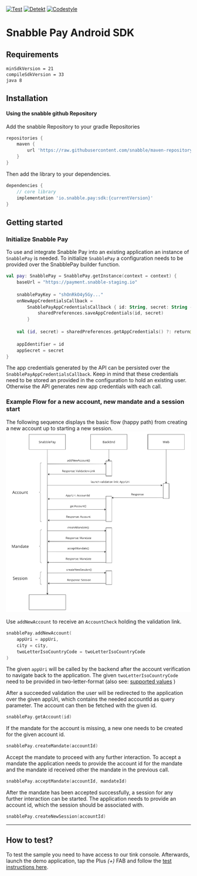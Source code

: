 [![Test](https://github.com/snabble/snabble-pay-android-sdk/actions/workflows/test.yml/badge.svg?branch=main)](https://github.com/snabble/snabble-pay-android-sdk/actions/workflows/test.yml)
[![Detekt](https://github.com/snabble/snabble-pay-android-sdk/actions/workflows/detekt.yml/badge.svg?branch=main)](https://github.com/snabble/snabble-pay-android-sdk/actions/workflows/detekt.yml)
[![Codestyle](https://github.com/snabble/snabble-pay-android-sdk/actions/workflows/codestyle.yml/badge.svg?branch=main)](https://github.com/snabble/snabble-pay-android-sdk/actions/workflows/codestyle.yml)

# Snabble Pay Android SDK

## Requirements

```
minSdkVersion = 21
compileSdkVersion = 33
java 8

```

## Installation

#### Using the snabble github Repository

Add the snabble Repository to your gradle Repositories

```groovy
repositories {
    maven {
        url 'https://raw.githubusercontent.com/snabble/maven-repository/releases'
    }
}
```

Then add the library to your dependencies.

```groovy
dependencies {
    // core library
    implementation 'io.snabble.pay:sdk:{currentVersion}'
}
```

## Getting started

### Initialize Snabble Pay

To use and integrate Snabble Pay into an existing application an instance of `SnabblePay` is needed.
To initialize `SnabblePay` a configuration needs to be provided over the SnabblePay builder function.

```kotlin
val pay: SnabblePay = SnabblePay.getInstance(context = context) {
    baseUrl = "https://payment.snabble-staging.io"

    snabblePayKey = "shOnRkO4y5Gy..."
    onNewAppCredentialsCallback =
        SnabblePayAppCredentialsCallback { id: String, secret: String ->
            sharedPreferences.saveAppCredentials(id, secret)
        }

    val (id, secret) = sharedPreferences.getAppCredentials() ?: return@snabblePay

    appIdentifier = id
    appSecret = secret
}
```
The app credentials generated by the API can be persisted over the `SnabblePayAppCredentialsCallback`. Keep in mind
that these credentials need to be stored an provided in the configuration to hold an existing user. Otherwise the API generates new
app credentials with each call.

### Example Flow for a new account, new mandate and a session start

The following sequence displays the basic flow (happy path) from creating a new account up to starting a new session.
![](assets/intergration_guide_sequenz.png)

Use `addNewAccount` to receive an `AccountCheck` holding the validation link.
```kotlin
snabblePay.addNewAccount(
    appUri = appUri,
    city = city,
    twoLetterIsoCountryCode = twoLetterIsoCountryCode
)
```
The given `appUri` will be called by the backend after the account verification to navigate back to the application.
The given `twoLetterIsoCountryCode` need to be provided in two-letter-format (also see: [supported values](https://docs.payone.com/pages/releaseview.action?pageId=1213959) )


After a succeeded validation the user will be redirected to the application over the given appUri, which contains the needed accountId as query parameter.
The account can then be fetched with the given id.
```kotlin
snabblePay.getAccount(id)
```

If the mandate for the account is missing, a new one needs to be created for the given account id.
```kotlin
snabblePay.createMandate(accountId)
```
Accept the mandate to proceed with any further interaction. To accept a mandate the application needs to 
provide the account id for the mandate and the mandate id received other the mandate in the previous call.
```kotlin
snabblePay.acceptMandate(accountId, mandateId)
```
After the mandate has been accepted successfully, a session for any further interaction can be started.
The application needs to provide an account id, which the session should be associated with.
```kotlin
snabblePay.createNewSession(accountId)
```

----

## How to test?

To test the sample you need to have access to our tink console.
Afterwards, launch the demo application, tap the Plus _(+)_ FAB and follow the [test instructions here](https://docs.tink.com/resources/account-check/test-different-account-check-scenarios).
